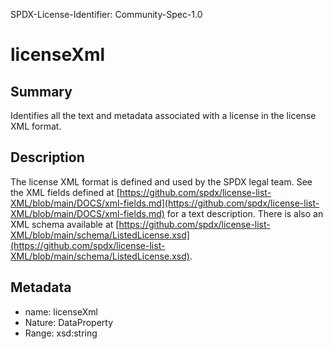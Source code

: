 SPDX-License-Identifier: Community-Spec-1.0

# licenseXml

## Summary

Identifies all the text and metadata associated with a license in the license XML format.

## Description

The license XML format is defined and used by the SPDX legal team.
See the XML fields defined at [https://github.com/spdx/license-list-XML/blob/main/DOCS/xml-fields.md](https://github.com/spdx/license-list-XML/blob/main/DOCS/xml-fields.md) for a text description.
There is also an XML schema available at [https://github.com/spdx/license-list-XML/blob/main/schema/ListedLicense.xsd](https://github.com/spdx/license-list-XML/blob/main/schema/ListedLicense.xsd).

## Metadata

- name: licenseXml
- Nature: DataProperty
- Range: xsd:string

